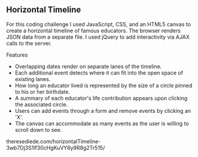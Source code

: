 ## Horizontal Timeline


For this coding challenge I used JavaScript, CSS, and an HTML5 canvas to create a horizontal timeline of famous educators. The browser renders JSON data from a separate file. I used jQuery to add interactivity via AJAX calls to the server.


Features

+ Overlapping dates render on separate lanes of the timeline.
+ Each additional event detects where it can fit into the open space of existing lanes.
+ How long an educator lived is represented by the size of a circle pinned to his or her birthdate.
+ A summary of each educator's life contribution appears upon clicking the associated circle.
+ Users can add events through a form and remove events by clicking an 'X'.
+ The canvas can accommodate as many events as the user is willing to scroll down to see.


theresediede.com/horizontalTimeline-3wb7Dj3S1lf30cHgKuVY8y9R8g2Tr515/
